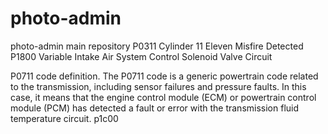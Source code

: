 # photo-admin
photo-admin main repository
P0311 Cylinder 11 Eleven Misfire Detected
P1800 Variable Intake Air System Control Solenoid Valve Circuit

P0711 code definition. The P0711 code is a generic powertrain code related to the transmission, including sensor failures and pressure faults. In this case, it means that the engine control module (ECM) or powertrain control module (PCM) has detected a fault or error with the transmission fluid temperature circuit.
p1c00

